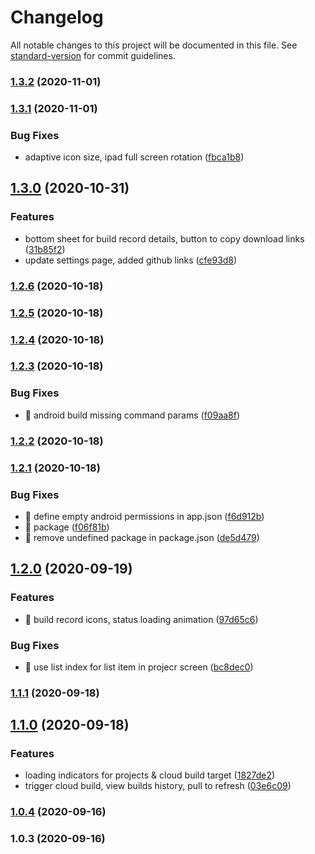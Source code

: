 # Changelog

All notable changes to this project will be documented in this file. See [standard-version](https://github.com/conventional-changelog/standard-version) for commit guidelines.

### [1.3.2](https://github.com/BennyKok/unity-mobile-cloud-build-dashboard/compare/v1.3.1...v1.3.2) (2020-11-01)

### [1.3.1](https://github.com/BennyKok/unity-mobile-cloud-build-dashboard/compare/v1.3.0...v1.3.1) (2020-11-01)


### Bug Fixes

* adaptive icon size, ipad full screen rotation ([fbca1b8](https://github.com/BennyKok/unity-mobile-cloud-build-dashboard/commit/fbca1b8dd5fa104f490a075f3120066d0f6fced1))

## [1.3.0](https://github.com/BennyKok/unity-mobile-cloud-build-dashboard/compare/v1.2.6...v1.3.0) (2020-10-31)


### Features

* bottom sheet for build record details, button to copy download links ([31b85f2](https://github.com/BennyKok/unity-mobile-cloud-build-dashboard/commit/31b85f271adbfab914253cf790c3664dace0352d))
* update settings page, added github links ([cfe93d8](https://github.com/BennyKok/unity-mobile-cloud-build-dashboard/commit/cfe93d8ac2f60783302c2d6407b32d3ca61431ef))

### [1.2.6](https://github.com/BennyKok/unity-mobile-cloud-build-dashboard/compare/v1.2.5...v1.2.6) (2020-10-18)

### [1.2.5](https://github.com/BennyKok/unity-mobile-cloud-build-dashboard/compare/v1.2.4...v1.2.5) (2020-10-18)

### [1.2.4](https://github.com/BennyKok/unity-mobile-cloud-build-dashboard/compare/v1.2.3...v1.2.4) (2020-10-18)

### [1.2.3](https://github.com/BennyKok/unity-mobile-cloud-build-dashboard/compare/v1.2.2...v1.2.3) (2020-10-18)


### Bug Fixes

* 🐛 android build missing command params ([f09aa8f](https://github.com/BennyKok/unity-mobile-cloud-build-dashboard/commit/f09aa8f93a14fcd8b170e58aa9e6dcbbbe43bd87))

### [1.2.2](https://github.com/BennyKok/unity-mobile-cloud-build-dashboard/compare/v1.2.1...v1.2.2) (2020-10-18)

### [1.2.1](https://github.com/BennyKok/unity-mobile-cloud-build-dashboard/compare/v1.2.0...v1.2.1) (2020-10-18)


### Bug Fixes

* 🐛 define empty android permissions in app.json ([f6d912b](https://github.com/BennyKok/unity-mobile-cloud-build-dashboard/commit/f6d912b3f09b060e533739c80c6ef336fb75aead))
* 🐛 package ([f06f81b](https://github.com/BennyKok/unity-mobile-cloud-build-dashboard/commit/f06f81b8c530ebd2900d41b912706827864d296f))
* 🐛 remove undefined package in package.json ([de5d479](https://github.com/BennyKok/unity-mobile-cloud-build-dashboard/commit/de5d4794b8013f400b72cf19f6939965abe7e47e))

## [1.2.0](https://github.com/BennyKok/unity-mobile-cloud-build-dashboard/compare/v1.1.1...v1.2.0) (2020-09-19)


### Features

* 🎸 build record icons, status loading animation ([97d65c6](https://github.com/BennyKok/unity-mobile-cloud-build-dashboard/commit/97d65c6b066be63adb0ac556eb890c707857c316))


### Bug Fixes

* 🐛 use list index for list item in projecr screen ([bc8dec0](https://github.com/BennyKok/unity-mobile-cloud-build-dashboard/commit/bc8dec0377d14e08e57e8461d14d370384d9f97e))

### [1.1.1](https://github.com/BennyKok/unity-mobile-cloud-build-dashboard/compare/v1.1.0...v1.1.1) (2020-09-18)

## [1.1.0](https://github.com/BennyKok/unity-mobile-cloud-build-dashboard/compare/v1.0.4...v1.1.0) (2020-09-18)


### Features

* loading indicators for projects & cloud build  target ([1827de2](https://github.com/BennyKok/unity-mobile-cloud-build-dashboard/commit/1827de2f60dc971eb4bdb6efd630d000acd17572))
* trigger cloud build, view builds history, pull to refresh ([03e6c09](https://github.com/BennyKok/unity-mobile-cloud-build-dashboard/commit/03e6c09e15b4d2ee95ec3131d2c0ecc708360243))

### [1.0.4](https://github.com/BennyKok/unity-mobile-cloud-build-dashboard/compare/v1.0.3...v1.0.4) (2020-09-16)

### 1.0.3 (2020-09-16)
